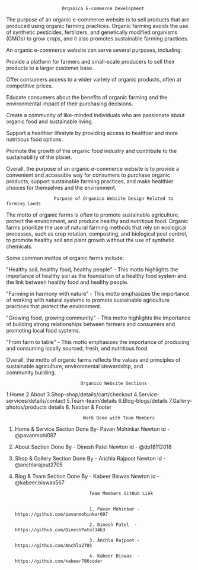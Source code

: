                          Organico E-commerce Development

The purpose of an organic e-commerce website is to sell products that are produced using organic farming practices. Organic farming avoids the use of synthetic pesticides, fertilizers, and genetically modified organisms (GMOs) to grow crops, and it also promotes sustainable farming practices.

An organic e-commerce website can serve several purposes, including:

Provide a platform for farmers and small-scale producers to sell their products to a larger customer base.

Offer consumers access to a wider variety of organic products, often at competitive prices.

Educate consumers about the benefits of organic farming and the environmental impact of their purchasing decisions.

Create a community of like-minded individuals who are passionate about organic food and sustainable living.

Support a healthier lifestyle by providing access to healthier and more nutritious food options.

Promote the growth of the organic food industry and contribute to the sustainability of the planet.

Overall, the purpose of an organic e-commerce website is to provide a convenient and accessible way for consumers to purchase organic products, support sustainable farming practices, and make healthier choices for themselves and the environment.

                      Purpose of Organico Website Design Related to farming lands

 The motto of organic farms is often to promote sustainable agriculture, protect the environment, and produce healthy and nutritious food. Organic farms prioritize the use of natural farming methods that rely on ecological processes, such as crop rotation, composting, and biological pest control, to promote healthy soil and plant growth without the use of synthetic chemicals.

Some common mottos of organic farms include:

"Healthy soil, healthy food, healthy people" - This motto highlights the importance of healthy soil as the foundation of a healthy food system and the link between healthy food and healthy people.

"Farming in harmony with nature" - This motto emphasizes the importance of working with natural systems to promote sustainable agriculture practices that protect the environment.

"Growing food, growing community" - This motto highlights the importance of building strong relationships between farmers and consumers and promoting local food systems.

"From farm to table" - This motto emphasizes the importance of producing and consuming locally sourced, fresh, and nutritious food.

Overall, the motto of organic farms reflects the values and principles of sustainable agriculture, environmental stewardship, and community building.                      







                                Organico Website Sections
1.Home
2.About
3.Shop-shop/details/cart/checkout
4.Service-services/details/contact
5.Team-team/details
6.Blog-blogs/details
7.Gallery-photos/products details
8. Navbar & Footer
                                 
                                 Work Done with Team Members


1. Home & Service Section Done By- Pavan Mohinkar          Newton id - @pavanmohi097

2. About Section Done By - Dinesh Patel                    Newton id - @dp18112018

3. Shop & Gallery Section Done By - Anchla Rajpoot         Newton id - @anchlarajput2705

4. Blog & Team Section Done By - Kabeer Biswas             Newton id - @kabeer.biswas567

                                    
                                   Team Members GitHub Link


                                   1. Pavan Mohinkar -  https://github.com/pavanmohinkar097

                                   2. Dinesh Patel  -   https://github.com/DineshPatel3463

                                   3. Anchla Rajpoot -  https://github.com/Anchla2705

                                   4. Kabeer Biswas  -  https://github.com/kabeer786coder


                            
